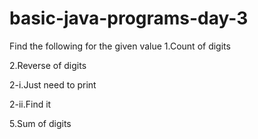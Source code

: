 # basic-java-programs-day-3

Find the following for the given value 
1.Count of digits

2.Reverse of digits

2-i.Just need to print

2-ii.Find it

5.Sum of digits
